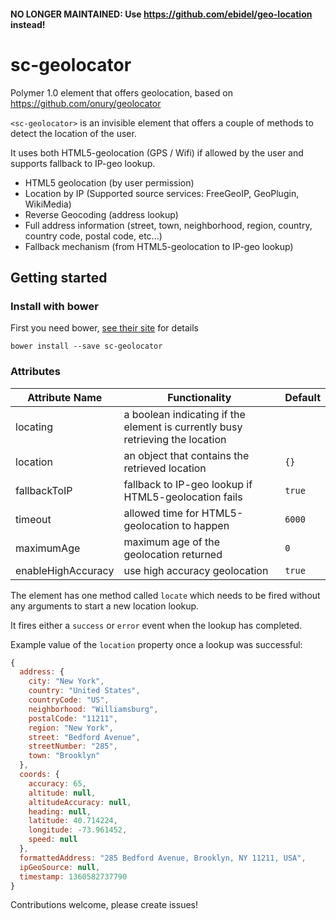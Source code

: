 #### NO LONGER MAINTAINED: Use https://github.com/ebidel/geo-location instead!

sc-geolocator
============

Polymer 1.0 element that offers geolocation, based on https://github.com/onury/geolocator

`<sc-geolocator>` is an invisible element that offers a couple of methods to detect the location of the user.

It uses both HTML5-geolocation (GPS / Wifi) if allowed by the user and supports fallback to IP-geo lookup.

- HTML5 geolocation (by user permission)
- Location by IP (Supported source services: FreeGeoIP, GeoPlugin, WikiMedia)
- Reverse Geocoding (address lookup)
- Full address information (street, town, neighborhood, region, country, country code, postal code, etc...)
- Fallback mechanism (from HTML5-geolocation to IP-geo lookup)

## Getting started

### Install with bower

First you need bower, [see their site](http://bower.io/) for details

```
bower install --save sc-geolocator
```

### Attributes

| Attribute Name | Functionality  | Default |
|----------------|-------------|-------------|
| locating | a boolean indicating if the element is currently busy retrieving the location | |
| location | an object that contains the retrieved location | `{}` |
| fallbackToIP | fallback to IP-geo lookup if HTML5-geolocation fails | `true` |
| timeout | allowed time for HTML5-geolocation to happen | `6000` |
| maximumAge | maximum age of the geolocation returned | `0` |
| enableHighAccuracy | use high accuracy geolocation | `true` |


The element has one method called `locate` which needs to be fired without any arguments to start a new location lookup.

It fires either a `success` or `error` event when the lookup has completed.

Example value of the `location` property once a lookup was successful:

```js
{
  address: {
    city: "New York",
    country: "United States",
    countryCode: "US",
    neighborhood: "Williamsburg",
    postalCode: "11211",
    region: "New York",
    street: "Bedford Avenue",
    streetNumber: "285",
    town: "Brooklyn"
  },
  coords: {
    accuracy: 65,
    altitude: null,
    altitudeAccuracy: null,
    heading: null,
    latitude: 40.714224,
    longitude: -73.961452,
    speed: null
  },
  formattedAddress: "285 Bedford Avenue, Brooklyn, NY 11211, USA",
  ipGeoSource: null,
  timestamp: 1360582737790
}
```

Contributions welcome, please create issues!
